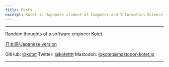 ```yaml
---
title: Posts
excerpt: Kotet is Japanese student of Computer and Information Science.
---
```


---

Random thoughts of a software engineer Kotet.

<a href="/" hreflang="ja">日本語/Japanese version</a>

GitHub: [@kotet](https://github.com/kotet)
Twitter: [@kotetttt](https://twitter.com/kotetttt)
Mastodon: [@kotet@mastodon.kotet.jp](https://mastodon.kotet.jp/@kotet)

---
